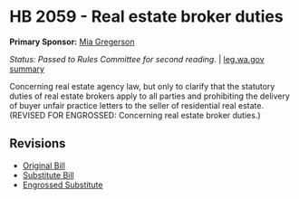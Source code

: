 # HB 2059 - Real estate broker duties
**Primary Sponsor:** [Mia Gregerson](/person/leg/mia.gregerson.md)

*Status: Passed to Rules Committee for second reading.* | [leg.wa.gov summary](https://app.leg.wa.gov/billsummary?BillNumber=2059&Year=2021)

Concerning real estate agency law, but only to clarify that the statutory duties of real estate brokers apply to all parties and prohibiting the delivery of buyer unfair practice letters to the seller of residential real estate. (REVISED FOR ENGROSSED: Concerning real estate broker duties.)

## Revisions
* [Original Bill](1/)
* [Substitute Bill](S/)
* [Engrossed Substitute](S.E/)